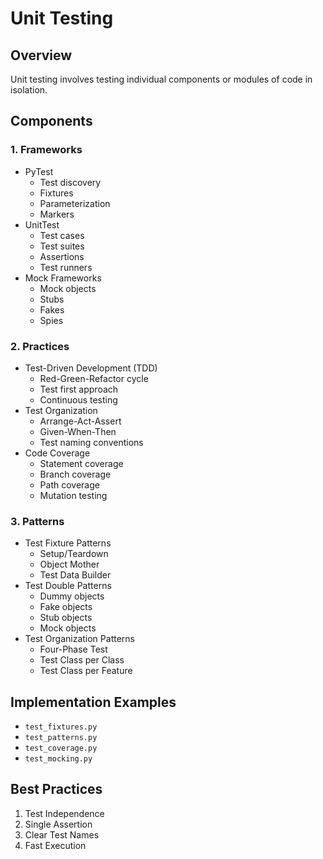 # Unit Testing

## Overview
Unit testing involves testing individual components or modules of code in isolation.

## Components

### 1. Frameworks
- PyTest
  - Test discovery
  - Fixtures
  - Parameterization
  - Markers
- UnitTest
  - Test cases
  - Test suites
  - Assertions
  - Test runners
- Mock Frameworks
  - Mock objects
  - Stubs
  - Fakes
  - Spies

### 2. Practices
- Test-Driven Development (TDD)
  - Red-Green-Refactor cycle
  - Test first approach
  - Continuous testing
- Test Organization
  - Arrange-Act-Assert
  - Given-When-Then
  - Test naming conventions
- Code Coverage
  - Statement coverage
  - Branch coverage
  - Path coverage
  - Mutation testing

### 3. Patterns
- Test Fixture Patterns
  - Setup/Teardown
  - Object Mother
  - Test Data Builder
- Test Double Patterns
  - Dummy objects
  - Fake objects
  - Stub objects
  - Mock objects
- Test Organization Patterns
  - Four-Phase Test
  - Test Class per Class
  - Test Class per Feature

## Implementation Examples
- `test_fixtures.py`
- `test_patterns.py`
- `test_coverage.py`
- `test_mocking.py`

## Best Practices
1. Test Independence
2. Single Assertion
3. Clear Test Names
4. Fast Execution 